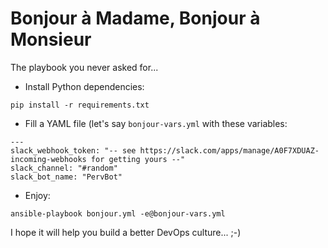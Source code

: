 # Bonjour à Madame, Bonjour à Monsieur

The playbook you never asked for...

* Install Python dependencies:

```
pip install -r requirements.txt
```

* Fill a YAML file (let's say `bonjour-vars.yml` with these variables:

```
---
slack_webhook_token: "-- see https://slack.com/apps/manage/A0F7XDUAZ-incoming-webhooks for getting yours --"
slack_channel: "#random"
slack_bot_name: "PervBot"
```

* Enjoy:

```
ansible-playbook bonjour.yml -e@bonjour-vars.yml
```

I hope it will help you build a better DevOps culture... ;-)
